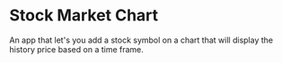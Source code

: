 # Stock Market Chart
An app that let's you add a stock symbol on a chart that will display the history price based on a time frame.
